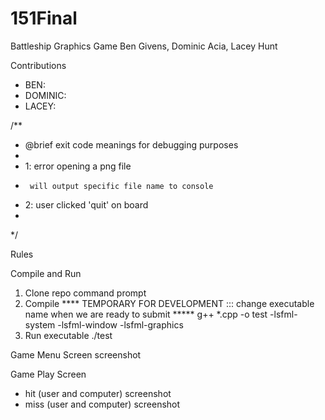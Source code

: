# 151Final
Battleship Graphics Game
Ben Givens, Dominic Acia, Lacey Hunt

Contributions
- BEN:
- DOMINIC:
- LACEY: 



/**
 * @brief exit code meanings for debugging purposes
 * 
 * 1: error opening a png file
 *      will output specific file name to console
 * 2: user clicked 'quit' on board
 * 
 */

 

Rules

Compile and Run
1. Clone repo
        command prompt
2. Compile **** TEMPORARY FOR DEVELOPMENT ::: change executable name when we are ready to submit *****
       g++ *.cpp -o test -lsfml-system -lsfml-window -lsfml-graphics
3. Run executable
        ./test

Game Menu Screen
        screenshot

Game Play Screen
- hit (user and computer)
        screenshot
- miss (user and computer)
        screenshot
